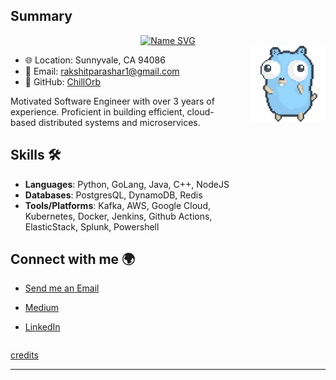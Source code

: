 ## Summary

<div align="center">
<a href="https://git.io/typing-svg">
    <img src="http://readme-typing-svg.herokuapp.com?font=Fira+Code&pause=1000&width=435&lines=Hi+I+am+Rakshit+Parashar" alt="Name SVG" />
</a>
</div>

<div style="display: flex;">
  <div style="flex: 3; padding-right: 20px;">

- 🌐 Location: Sunnyvale, CA 94086
- 📧 Email: [rakshitparashar1@gmail.com](mailto:rakshitparashar1@gmail.com)
- 🚀 GitHub: [ChillOrb](https://github.com/ChillOrb)

Motivated Software Engineer with over 3 years of experience. Proficient in building efficient, cloud-based distributed systems and microservices.

## Skills 🛠

- **Languages**: Python, GoLang, Java, C++, NodeJS
- **Databases**: PostgresQL, DynamoDB, Redis
- **Tools/Platforms**: Kafka, AWS, Google Cloud, Kubernetes, Docker, Jenkins, Github Actions, ElasticStack, Splunk, Powershell

## Connect with me 🌍
- [Send me an Email](mailto:rakshitparashar1@gmail.com)
- [Medium](https://medium.com/@rakshitparashar1)
- [LinkedIn](https://www.linkedin.com/in/parashar1/)

  </div>
  <div style="flex: 1;">
    <img src="animation/gopher-dance-long-3x.gif" alt="Gopher Dance" />
  </div>
</div>

[credits](https://github.com/egonelbre)

---
